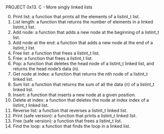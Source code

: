 PROJECT 0x13. C - More singly linked lists

0. Print list: a function that prints all the elements of a listint_t list.
1. List length: a function that returns the number of elements in a linked listint_t list.
2. Add node: a function that adds a new node at the beginning of a listint_t list.
3. Add node at the end: a function that adds a new node at the end of a listint_t list.
4. Free list: a function that frees a listint_t list.
5. Free: a function that frees a listint_t list.
6. Pop: a function that deletes the head node of a listint_t linked list, and returns the head node’s data (n).
7. Get node at index: a function that returns the nth node of a listint_t linked list.
8. Sum list: a function that returns the sum of all the data (n) of a listint_t linked list.
9. Insert: a function that inserts a new node at a given position.
10. Delete at index: a function that deletes the node at index index of a listint_t linked list.
11. Reverse list: a function that reverses a listint_t linked list.
12. Print (safe version): a function that prints a listint_t linked list.
13. Free (safe version): a function that frees a listint_t list.
14. Find the loop: a function that finds the loop in a linked list.
